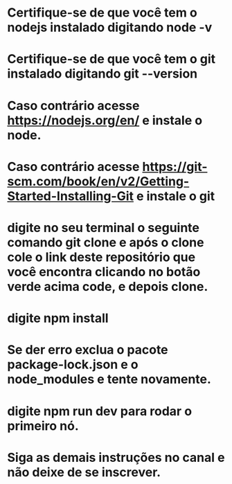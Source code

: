 # Certifique-se de que você tem o nodejs instalado digitando node -v
# Certifique-se de que você tem o git instalado digitando git --version
# Caso contrário acesse https://nodejs.org/en/ e instale o node.
# Caso contrário acesse https://git-scm.com/book/en/v2/Getting-Started-Installing-Git e instale o git
# digite no seu terminal o seguinte comando git clone e após o clone cole o link deste repositório que você encontra clicando no botão verde acima code, e depois clone.
# digite npm install 
# Se der erro exclua o pacote package-lock.json e o node_modules e tente novamente.
# digite npm run dev para rodar o primeiro nó.
# Siga as demais instruções no canal e não deixe de se inscrever.
